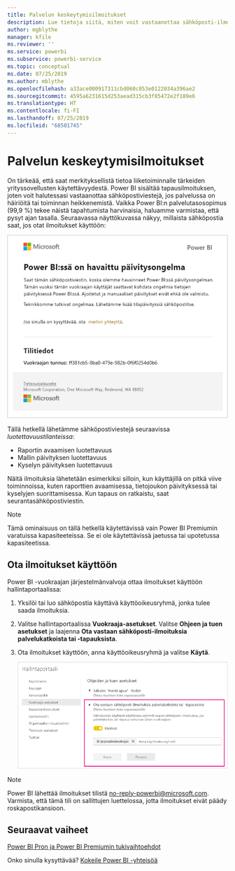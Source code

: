 ```yaml
---
title: Palvelun keskeytymisilmoitukset
description: Lue tietoja siitä, miten voit vastaanottaa sähköposti-ilmoituksia, kun Power BI -palvelussa häiriöitä tai toiminnan heikkenemistä.
author: mgblythe
manager: kfile
ms.reviewer: ''
ms.service: powerbi
ms.subservice: powerbi-service
ms.topic: conceptual
ms.date: 07/25/2019
ms.author: mblythe
ms.openlocfilehash: a33ace000917311cbd060c853e0122034a396ae2
ms.sourcegitcommit: 4595a6231615d253aead315cb3f85472e2f189e6
ms.translationtype: HT
ms.contentlocale: fi-FI
ms.lasthandoff: 07/25/2019
ms.locfileid: "68501745"
---
```

# <a name="service-interruption-notifications"></a>Palvelun keskeytymisilmoitukset

On tärkeää, että saat merkityksellistä tietoa liiketoiminnalle tärkeiden yrityssovellusten käytettävyydestä. Power BI sisältää tapausilmoituksen, joten voit halutessasi vastaanottaa sähköpostiviestejä, jos palvelussa on häiriöitä tai toiminnan heikkenemistä. Vaikka Power BI:n palvelutasosopimus (99,9 %) tekee näistä tapahtumista harvinaisia, haluamme varmistaa, että pysyt ajan tasalla. Seuraavassa näyttökuvassa näkyy, millaista sähköpostia saat, jos otat ilmoitukset käyttöön:

![Päivitysilmoituksen sähköposti](media/service-interruption-notifications/refresh-notification-email.png)

Tällä hetkellä lähetämme sähköpostiviestejä seuraavissa _luotettavuustilanteissa_:

- Raportin avaamisen luotettavuus
- Mallin päivityksen luotettavuus
- Kyselyn päivityksen luotettavuus

Näitä ilmoituksia lähetetään esimerkiksi silloin, kun käyttäjillä on pitkä viive toiminnoissa, kuten raporttien avaamisessa, tietojoukon päivityksessä tai kyselyjen suorittamisessa. Kun tapaus on ratkaistu, saat seurantasähköpostiviestin.

> [!NOTE]
> Tämä ominaisuus on tällä hetkellä käytettävissä vain Power BI Premiumin varatuissa kapasiteeteissa. Se ei ole käytettävissä jaetussa tai upotetussa kapasiteetissa.

## <a name="enable-notifications"></a>Ota ilmoitukset käyttöön

Power BI -vuokraajan järjestelmänvalvoja ottaa ilmoitukset käyttöön hallintaportaalissa:

1. Yksilöi tai luo sähköpostia käyttävä käyttöoikeusryhmä, jonka tulee saada ilmoituksia.

1. Valitse hallintaportaalissa **Vuokraaja-asetukset**. Valitse **Ohjeen ja tuen asetukset** ja laajenna **Ota vastaan sähköposti-ilmoituksia palvelukatkoista tai -tapauksista**.

1. Ota ilmoitukset käyttöön, anna käyttöoikeusryhmä ja valitse **Käytä**.

    ![Ota käyttöön palveluilmoitukset](media/service-interruption-notifications/enable-notifications.png)

> [!NOTE]
> Power BI lähettää ilmoitukset tilistä no-reply-powerbi@microsoft.com. Varmista, että tämä tili on sallittujen luettelossa, jotta ilmoitukset eivät päädy roskapostikansioon.

## <a name="next-steps"></a>Seuraavat vaiheet

[Power BI Pron ja Power BI Premiumin tukivaihtoehdot](service-support-options.md)

Onko sinulla kysyttävää? [Kokeile Power BI -yhteisöä](http://community.powerbi.com/)
